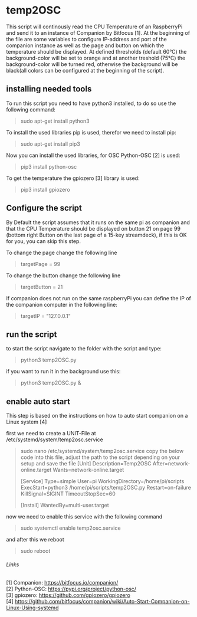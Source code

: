 # temp2OSC
This script will continously read the CPU Temperature of an RaspberryPi and send it to an instance of Companion by Bitfocus [1]. At the beginning of the file are some variables to configure IP-address and port of the companion instance as well as the page and button on which the temperature should be displayed. At defined thresholds (default 60°C) the background-color will be set to orange and at another treshold (75°C) the background-color will be turned red, otherwise the background will be black(all colors can be configured at the beginning of the script).

## installing needed tools

To run this script you need to have python3 installed, to do so use the following command:
> sudo apt-get install python3

To install the used libraries pip is used, therefor we need to install pip:
> sudo apt-get install pip3

Now you can install the used libraries, for OSC Python-OSC [2] is used:
> pip3 install python-osc

To get the temperature the gpiozero [3] library is used:
> pip3 install gpiozero

## Configure the script

By Default the script assumes that it runs on the same pi as companion and that the CPU Temperature should be displayed on button 21 on page 99 (bottom right Button on the last page of a 15-key streamdeck), if this is OK for you, you can skip this step.

To change the page change the following line
> targetPage = 99

To change the button change the following line
> targetButton = 21

If companion does not run on the same raspberryPi you can define the IP of the companion computer in the following line:
> targetIP = "127.0.0.1"

## run the script

to start the script navigate to the folder with the script and type:
> python3 temp2OSC.py

if you want to run it in the background use this:
> python3 temp2OSC.py &

## enable auto start

This step is based on the instructions on how to auto start companion on a Linux system [4]

first we need to create a UNIT-File at /etc/systemd/system/temp2osc.service
> sudo nano /etc/systemd/system/temp2osc.service
copy the below code into this file, adjust the path to the script depending on your setup and save the file
> [Unit]
> Description=Temp2OSC
> After=network-online.target
> Wants=network-online.target
> 
> [Service]
> Type=simple
> User=pi
> WorkingDirectory=/home/pi/scripts
> ExecStart=python3 /home/pi/scripts/temp2OSC.py
> Restart=on-failure
> KillSignal=SIGINT
> TimeoutStopSec=60
> 
> [Install]
> WantedBy=multi-user.target

now we need to enable this service with the following command
> sudo systemctl enable temp2osc.service

and after this we reboot
> sudo reboot

###### Links
[1] Companion: https://bitfocus.io/companion/  
[2] Python-OSC: https://pypi.org/project/python-osc/  
[3] gpiozero: https://github.com/gpiozero/gpiozero  
[4] https://github.com/bitfocus/companion/wiki/Auto-Start-Companion-on-Linux-Using-systemd
